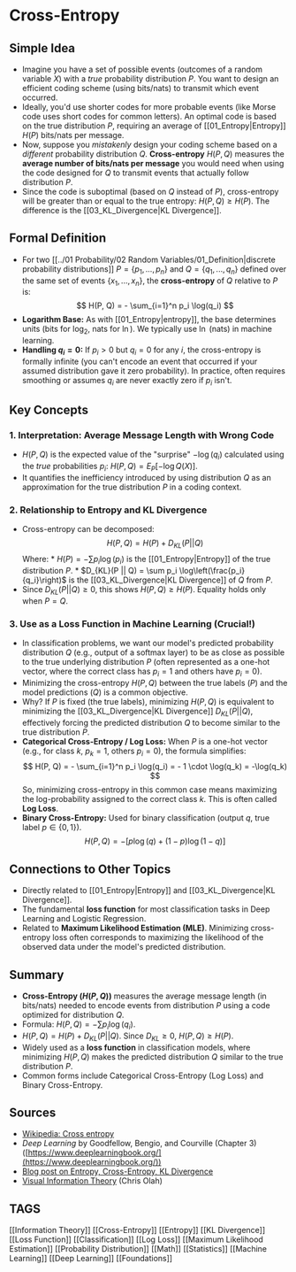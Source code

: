 # Cross-Entropy

## Simple Idea
*   Imagine you have a set of possible events (outcomes of a random variable $X$) with a *true* probability distribution $P$. You want to design an efficient coding scheme (using bits/nats) to transmit which event occurred.
*   Ideally, you'd use shorter codes for more probable events (like Morse code uses short codes for common letters). An optimal code is based on the true distribution $P$, requiring an average of [[01_Entropy|Entropy]] $H(P)$ bits/nats per message.
*   Now, suppose you *mistakenly* design your coding scheme based on a *different* probability distribution $Q$. **Cross-entropy** $H(P, Q)$ measures the **average number of bits/nats per message** you would need when using the code designed for $Q$ to transmit events that actually follow distribution $P$.
*   Since the code is suboptimal (based on $Q$ instead of $P$), cross-entropy will be greater than or equal to the true entropy: $H(P, Q) \ge H(P)$. The difference is the [[03_KL_Divergence|KL Divergence]].

## Formal Definition
*   For two [[../01 Probability/02 Random Variables/01_Definition|discrete probability distributions]] $P = \{p_1, ..., p_n\}$ and $Q = \{q_1, ..., q_n\}$ defined over the same set of events $\{x_1, ..., x_n\}$, the **cross-entropy** of $Q$ relative to $P$ is:
    $$ H(P, Q) = - \sum_{i=1}^n p_i \log(q_i) $$
*   **Logarithm Base:** As with [[01_Entropy|entropy]], the base determines units (bits for $\log_2$, nats for $\ln$). We typically use $\ln$ (nats) in machine learning.
*   **Handling $q_i=0$:** If $p_i > 0$ but $q_i = 0$ for any $i$, the cross-entropy is formally infinite (you can't encode an event that occurred if your assumed distribution gave it zero probability). In practice, often requires smoothing or assumes $q_i$ are never exactly zero if $p_i$ isn't.

## Key Concepts

### 1. Interpretation: Average Message Length with Wrong Code
*   $H(P, Q)$ is the expected value of the "surprise" $-\log(q_i)$ calculated using the *true* probabilities $p_i$: $H(P, Q) = E_P[-\log Q(X)]$.
*   It quantifies the inefficiency introduced by using distribution $Q$ as an approximation for the true distribution $P$ in a coding context.

### 2. Relationship to Entropy and KL Divergence
*   Cross-entropy can be decomposed:
    $$ H(P, Q) = H(P) + D_{KL}(P || Q) $$
    Where:
        *   $H(P) = - \sum p_i \log(p_i)$ is the [[01_Entropy|Entropy]] of the true distribution $P$.
        *   $D_{KL}(P || Q) = \sum p_i \log\left(\frac{p_i}{q_i}\right)$ is the [[03_KL_Divergence|KL Divergence]] of $Q$ from $P$.
*   Since $D_{KL}(P || Q) \ge 0$, this shows $H(P, Q) \ge H(P)$. Equality holds only when $P=Q$.

### 3. Use as a Loss Function in Machine Learning (Crucial!)
*   In classification problems, we want our model's predicted probability distribution $Q$ (e.g., output of a softmax layer) to be as close as possible to the true underlying distribution $P$ (often represented as a one-hot vector, where the correct class has $p_i=1$ and others have $p_i=0$).
*   Minimizing the cross-entropy $H(P, Q)$ between the true labels ($P$) and the model predictions ($Q$) is a common objective.
*   Why? If $P$ is fixed (the true labels), minimizing $H(P, Q)$ is equivalent to minimizing the [[03_KL_Divergence|KL Divergence]] $D_{KL}(P || Q)$, effectively forcing the predicted distribution $Q$ to become similar to the true distribution $P$.
*   **Categorical Cross-Entropy / Log Loss:** When $P$ is a one-hot vector (e.g., for class $k$, $p_k=1$, others $p_i=0$), the formula simplifies:
    $$ H(P, Q) = - \sum_{i=1}^n p_i \log(q_i) = - 1 \cdot \log(q_k) = -\log(q_k) $$
    So, minimizing cross-entropy in this common case means maximizing the log-probability assigned to the correct class $k$. This is often called **Log Loss**.
*   **Binary Cross-Entropy:** Used for binary classification (output $q$, true label $p \in \{0, 1\}$).
    $$ H(P, Q) = - [p \log(q) + (1-p) \log(1-q)] $$

## Connections to Other Topics
*   Directly related to [[01_Entropy|Entropy]] and [[03_KL_Divergence|KL Divergence]].
*   The fundamental **loss function** for most classification tasks in Deep Learning and Logistic Regression.
*   Related to **Maximum Likelihood Estimation (MLE)**. Minimizing cross-entropy loss often corresponds to maximizing the likelihood of the observed data under the model's predicted distribution.

## Summary
*   **Cross-Entropy ($H(P, Q)$)** measures the average message length (in bits/nats) needed to encode events from distribution $P$ using a code optimized for distribution $Q$.
*   Formula: $H(P, Q) = - \sum p_i \log(q_i)$.
*   $H(P, Q) = H(P) + D_{KL}(P || Q)$. Since $D_{KL} \ge 0$, $H(P, Q) \ge H(P)$.
*   Widely used as a **loss function** in classification models, where minimizing $H(P, Q)$ makes the predicted distribution $Q$ similar to the true distribution $P$.
*   Common forms include Categorical Cross-Entropy (Log Loss) and Binary Cross-Entropy.

## Sources
*   [Wikipedia: Cross entropy](https://en.wikipedia.org/wiki/Cross_entropy)
*   *Deep Learning* by Goodfellow, Bengio, and Courville (Chapter 3) ([https://www.deeplearningbook.org/](https://www.deeplearningbook.org/))
*   [Blog post on Entropy, Cross-Entropy, KL Divergence](https://towardsdatascience.com/entropy-cross-entropy-and-kl-divergence-explained-b09cdae9114a)
*   [Visual Information Theory](https://colah.github.io/posts/2015-09-Visual-Information/) (Chris Olah)

## TAGS
[[Information Theory]] [[Cross-Entropy]] [[Entropy]] [[KL Divergence]] [[Loss Function]] [[Classification]] [[Log Loss]] [[Maximum Likelihood Estimation]] [[Probability Distribution]] [[Math]] [[Statistics]] [[Machine Learning]] [[Deep Learning]] [[Foundations]]